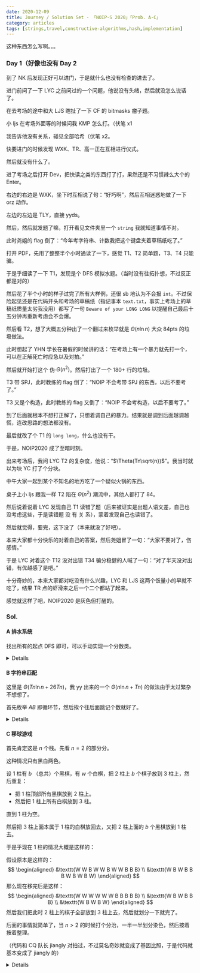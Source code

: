 ```yaml
---
date: 2020-12-09
title: Journey / Solution Set - 「NOIP-S 2020」「Prob. A-C」
category: articles
tags: [strings,travel,constructive-algorithms,hash,implementation]
---
```


这种东西怎么写啊。。。

### Day 1（好像也没有 Day 2

到了 NK 后发现正好可以进门，于是就什么也没有检查的进去了。

进门前问了一下 LYC 之前问过的一个问题，他说没有头绪，然后就没怎么说话了。

在去考场的途中和大 LJS 瞎扯了一下 CF 的 bitmasks 瘤子题。

小 ljs 在考场外面等的时候问我 KMP 怎么打。（伏笔 x1

我告诉他没有关系，碰见全部哈希（伏笔 x2。

快要进门的时候发现 WXK、TR、高一正在互相进行仪式。

然后就没有什么了。

进了考场之后打开 Dev，把快读之类的东西打了打，果然还是不习惯辣么大个的 Enter。

右边的右边是 WXK，坐下时互相说了句：“好巧啊”，然后互相迷惑地做了一下 orz 动作。

左边的左边是 TLY，直接 yyds。

然后，然后就发题了嘛，打开看见文件夹里一个 `string` 我就知道事情不对。

此时尧姐的 flag 倒了：“今年考字符串、计数我把这个键盘夹着草稿纸吃了。”

打开 PDF，先用了整整半个小时通读了一下，感觉 T1、T2 简单题，T3、T4 只能骗。

于是乎细读了一下 T1，发现是个 DFS 模拟水题。（当时没有往拓扑想，不过反正都是对的）

然后花了半个小时的样子过完了所有大样例，还很 sb 地认为不会报 `int`。不过保险起见还是在代码开头和考场的草稿纸（指记事本 `text.txt`，事实上考场上的草稿纸质量太劣我没用）都写了一句 `Beware of your LONG LONG` 以提醒自己最后十五分钟再重新考虑会不会爆。

然后看 T2，想了大概五分钟出了一个翻过来枚举就是 $\Theta(n\ln n)$ 大众 84pts 的垃圾做法。

此时想起了 YHN 学长在暑假的时候讲的话：“在考场上有一个暴力就先打一个，可以在正解死亡时应急以及对拍。”

然后就开始打这个 伪·$\Theta(n^{2})$。然后打出了一个 180+ 行的垃圾。

T3 带 SPJ，此时教练的 flag 倒了：“NOIP 不会考带 SPJ 的东西，以后不要考了。”

T3 又是个构造，此时教练的 flag 又倒了：“NOIP 不会考构造，以后不要考了。”

到了后面就根本不想打正解了，只想着调自己的暴力。结果就是调到后面越调越慌，连改思路的想法都没有。

最后就改了个 T1 的 `long long`，什么也没有干。

于是，NOIP2020 成了至暗时刻。

出来考场后，我问 LYC T2 的复杂度，他说：“$\Theta(Tn\sqrt{n})$”。我当时就以为块 YC 打了个分块。

中午大家一起到某个不知名的地方吃了一个疑似火锅的东西。

桌子上小 ljs 跟我一样 T2 陷在 $\Theta(n^2)$ 潮流中，其他人都打了 84。

然后说着说着 LYC 发现自己 T1 读错了题（后来被证实是出题人语文差，自己也没考虑这些，于是读错题 没 有 关 系），蒙着发现自己也读错了。

然后就觉得，要完，这下没了（本来就没了好吧）。

本来大家都十分快乐的对着自己的答案，然后尧姐冒了一句：“大家不要对了，伤感情。”

于是 LYC 对着这个 T12 没对出错 T34 骗分稳健的人喊了一句：“对了半天没对出错，有优越感了是吧。”

十分奇妙的，本来大家都对吃没有什么兴趣，LYC 和 LJS 这两个饭量小的早就不吃了，结果 TR 点的虾滑来之后一个二个都站了起来。

感觉就这样了吧，NOIP2020 是灰色但打醒的。

### Sol.

#### A 排水系统

找出所有的起点 DFS 即可，可以手动实现一个分数类。

<details>

```cpp
/* Beware of your __INT128 */

#include <cstdio>
#include <iostream>
#include <algorithm>
#include <vector>

using namespace std;

namespace MySpace {
typedef long long LL;

const __int128 MAXN = 1e5 + 5, MAXS = 10 + 5, MAXE = 1e5 + 5;

__int128 rint () {
	__int128 x = 0, f = 1; char c = getchar ();
	for ( ; c < '0' || c > '9'; c = getchar () )	f = ( c == '-' ? -1 : f );
	for ( ; c >= '0' && c <= '9'; c = getchar () )	x = ( x << 3 ) + ( x << 1 ) + ( c & 15 );
	return x * f;
}

template<typename _T>
void wint ( _T x ) {
	if ( x < 0 )	putchar ( '-' ), x = ~ x + 1;
	if ( x > 9 )	wint ( x / 10 );
	putchar ( x % 10 + '0' );
}

__int128 calcGCD ( const __int128 a, const __int128 b ) ;
__int128 calcLCM ( const __int128 a, const __int128 b ) ;

struct GraphSet {
	__int128 to, nx;
	GraphSet ( __int128 T = 0, __int128 N = 0 ) { to = T, nx = N; }
} as[MAXN * 5 * 4];

struct Frac {
	__int128 one, ano;
	Frac ( __int128 O = 0, __int128 A = 0 ) { one = O, ano = A; }
} nds[MAXN];

__int128 n, stn, edn, bgn[MAXN], cnte, ind[MAXN], outd[MAXN], sts[MAXN], eds[MAXN], stnd, ednd, vis[MAXN];

void makeEdge ( const __int128 u, const __int128 v ) { as[++ cnte] = GraphSet ( v, bgn[u] ), bgn[u] = cnte; }
__int128 calcGCD ( const __int128 a, const __int128 b ) { return ! b ? a : calcGCD ( b, a % b ); }
__int128 calcLCM ( const __int128 a, const __int128 b ) { return ( ! a || ! b ) ? 0 : ( __int128 )a / calcGCD ( a, b ) * b; }
void getSimp ( Frac& fr ) { __int128 ret = calcGCD ( fr.one, fr.ano ); if ( ! ret )	fr = Frac (); else fr.one /= ret, fr.ano /= ret; }

void dfs ( const __int128 u ) {
	for ( __int128 i = bgn[u]; i; i = as[i].nx ) {
		__int128 v = as[i].to;
		Frac ad = Frac ( nds[u].one, nds[u].ano * outd[u] );
		getSimp ( ad );
		__int128 ret = calcLCM ( ad.ano, nds[v].ano );
		if ( ! ret )	nds[v] = ad, dfs ( v );
		else {
			__int128 ads = ret / ad.ano, us = ret / nds[v].ano;
			ad.one *= ads, ad.ano *= ads;
			nds[v].one *= us, nds[v].ano *= us;
			nds[v].one += ad.one;
			getSimp ( nds[v] );
			dfs ( v );
		}
	}
	if ( bgn[u] )	nds[u] = Frac ();
}

void Main () {
	n = rint (), stn = rint ();
	for ( __int128 i = 1; i <= n; ++ i ) {
		__int128 eg = rint ();
		for ( __int128 j = 1; j <= eg; ++ j ) {
			__int128 to = rint ();
			makeEdge ( i, to );
			ind[to] ++, outd[i] ++;
		}
	}
	for ( __int128 i = 1; i <= n; ++ i ) {
		if ( ! ind[i] )	sts[++ stnd] = i;
		if ( ! outd[i] )	eds[++ ednd] = i;
	}
	for ( __int128 i = 1; i <= stnd; ++ i )	nds[sts[i]].one = nds[sts[i]].ano = 1;
	sort ( eds + 1, eds + 1 + ednd );
	for ( __int128 i = 1; i <= stnd; ++ i )	dfs ( i );
	for ( __int128 i = 1; i <= ednd; ++ i )	wint ( nds[eds[i]].one ), putchar ( ' ' ), wint ( nds[eds[i]].ano ), putchar ( '\n' );
}
}

int main () {
//	freopen ( "water.in", "r", stdin );
//	freopen ( "water.out", "w", stdout );
	MySpace :: Main ();
	return 0;
}
```

</details>

#### B 字符串匹配

这里是 $\Theta(Tn\ln n+26Tn)$，我 yy 出来的一个 $\Theta(n\ln n+Tn)$ 的做法由于太过繁杂不想想了。

首先枚举 $AB$ 即循环节，然后挨个往后面跳记个数就好了。

<details>

```cpp
#include <cstdio>
#include <cstring>

namespace mySpace {
typedef long long LL;

const int KEY = 1331;
const int MAXN = ( 1 << 20 ) + 5;

int mul ( const LL a, const LL b, const int p ) { return a * b % p; }
int add ( const int a, const int b, const int p ) { return ( a + b ) < p ? ( a + b ) : ( a + b - p ); }
int sub ( const int a, const int b, const int p ) { return ( a - b ) < 0 ? ( a - b + p ) : ( a - b ); }
struct Value {
	static const int onemod = 19260817, anomod = 998244353;
	int p, q;
	Value () : p ( 0 ), q ( 0 ) {}
	Value ( const int x ) : p ( x ), q ( x ) {}
	Value ( const int a, const int b ) : p ( a ), q ( b ) {}
	Value operator * ( const Value &other ) const { return Value ( mul ( p, other.p, onemod ), mul ( q, other.q, anomod ) ); }
	Value operator + ( const Value &other ) const { return Value ( add ( p, other.p, onemod ), add ( q, other.q, anomod ) ); }
	Value operator - ( const Value &other ) const { return Value ( sub ( p, other.p, onemod ), sub ( q, other.q, anomod ) ); }
	bool operator == ( const Value &other ) const { return p == other.p && q == other.q; }
	bool operator != ( const Value &other ) const { return ! ( Value ( p, q ) == other ); }
} pwr[MAXN], has[MAXN];

int n, mps[MAXN], buc[MAXN][26], suf[MAXN];
char str[MAXN];

void initial () {
	scanf ( "%s", str + 1 ), n = strlen ( str + 1 );
	for ( int i = 1; i <= n; ++ i )	mps[i] = str[i] - 'a';
	bool tmp[26] = {}; int cur = 0;
	for ( int i = 1; i <= n; ++ i ) {
		has[i] = has[i - 1] * KEY + mps[i];
		memcpy ( buc[i], buc[i - 1], sizeof ( int ) * 26 );
		tmp[mps[i]] ^= 1, cur += tmp[mps[i]] ? 1 : -1;
		for ( int j = cur; j < 26; ++ j )	buc[i][j] ++;
	}
	memset ( tmp, 0, sizeof ( tmp ) ), cur = 0;
	for ( int i = n; i; -- i )	tmp[mps[i]] ^= 1, cur += tmp[mps[i]] ? 1 : -1, suf[i] = cur;
}

Value calcHS ( const int l, const int r ) { return has[r] - has[l - 1] * pwr[r - l + 1]; }
void solve () {
	initial (); LL ans = 0;
	for ( int len = 2; len < n; ++ len ) {
		Value tmp = calcHS ( 1, len );
		for ( int nxt = len; nxt < n; nxt += len ) {
			if ( calcHS ( nxt - len + 1, nxt ) != tmp )	break;
			ans += buc[len - 1][suf[nxt + 1]];
		}
	}
	printf ( "%lld\n", ans );
}

void main () {
	pwr[0] = 1;
	for ( int i = 1; i <= MAXN - 5; ++ i )	pwr[i] = pwr[i - 1] * KEY;
	int TC; scanf ( "%d", &TC );
	while ( TC -- > 0 )	solve ();
}
}

int main () {
//	freopen ( "string.in", "r", stdin );
//	freopen ( "string.out", "w", stdout );
	mySpace :: main ();
	return 0;
}
```

</details>

#### C 移球游戏

首先肯定这是 $n$ 个栈。先看 $n=2$ 的部分分。

这种情况只有黑白两色。

设 $1$ 柱有 $b$ （总共）个黑棋，有 $w$ 个白棋，把 $2$ 柱上 $b$ 个棋子放到 $3$ 柱上，然后重复：

- 把 $1$ 柱顶部所有黑棋放到 $2$ 柱上。
- 然后把 $1$ 柱上所有白棋放到 $3$ 柱。

直到 $1$ 柱为空。

然后把 $3$ 柱上面本属于 $1$ 柱的白棋放回去，又把 $2$ 柱上面的 $b$ 个黑棋放到 $1$ 柱去。

于是乎现在 $1$ 柱的情况大概是这样的：

假设原本是这样的：
$$
\begin{aligned}
&\texttt{W W B W W B W W B B B} \\
&\texttt{W B W B B B W B W B W}
\end{aligned}
$$
那么现在移完后是这样：
$$
\begin{aligned}
&\texttt{W W W W W W B B B B B} \\
&\texttt{W B W B B B} \\
&\texttt{W B W B W}
\end{aligned}
$$
然后我们把此时 $2$ 柱上的棋子全部放到 $3$ 柱上去，然后就划分一下就完了。

后面的事情就简单了，当 $n>2$ 的时候打个分治，一半一半划分染色，然后按着按着整理。

（代码和 CQ 队长 jiangly 对拍过，不过莫名奇妙就变成了基因比照，于是代码就基本变成了 jiangly 的）

<details>

```cpp
#include <cstdio>
#include <cstring>
#include <vector>

using namespace std;

namespace mySpace {
const int MAXN = 50 + 5, MAXM = 400 + 5, MAXK = 820000 + 5;

int rint () {
	int x = 0, f = 1; char c = getchar ();
	for ( ; c < '0' || c > '9'; c = getchar () )	f = c == '-' ? -1 : f;
	for ( ; c >= '0' && c <= '9'; c = getchar () )	x = ( x << 3 ) + ( x << 1 ) + ( c & 15 );
	return x * f;
}

template<typename _T>
void wint ( _T x ) {
	if ( x < 0 )	putchar ( '-' ), x = ~ x + 1;
	if ( x > 9 )	wint ( x / 10 );
	putchar ( x % 10 ^ '0' );
}

struct Stack {
private:
	int stk[MAXM], _top;
public:
	Stack () { memset ( stk, 0, sizeof ( stk ) ), _top = 0; }
	void push ( const int val ) { stk[_top ++] = val; }
	void pop () { if ( _top )	_top --; }
	int at ( const int pos ) { return stk[pos]; }
	int top () { return stk[_top - 1]; }
	int size () { return _top; }
	bool empty () { return _top < 0; }
	void debug ( char c = ' ' ) {
		putchar ( '[' );
		for ( int i = 0; i < _top; ++ i )	printf ( "%d ", stk[i] );
		printf ( "]%c", c ) ;
	}
} clr[MAXN];

struct Answer {
	int one, ano;
	Answer ( int O = 0, int A = 0 ) { one = O, ano = A; }
} ans[MAXK];

int n, m, cnt;

void trans ( const int one, const int ano ) {
	clr[ano].push ( clr[one].top () );
	clr[one].pop ();
	ans[cnt ++] = Answer ( one, ano );
}

void solve ( const int l, const int r, const vector<int>& col ) {
	if ( r - l == 1 )	return;
	int mid = ( l + r ) >> 1;
	int lst = col[0];
	vector<int> onevec, anovec;
	for ( int i = 1; i < r - l; ++ i ) {
		int one = lst, ano = col[i], cnt = 0;
		for ( int j = 0; j < m; ++ j ) {
			if ( clr[one].at ( j ) < mid )	++ cnt;
		}
		for ( int j = 0; j < cnt; ++ j )	trans ( ano, n );
		for ( int j = m - 1; ~ j; -- j ) {
			if ( clr[one].at ( j ) < mid )	trans ( one, ano );
			else	trans ( one, n );
		}
		for ( int j = 0; j < m - cnt; ++ j )	trans ( n, one );
		for ( int j = 0; j < cnt; ++ j )	trans ( ano, one );
		for ( int j = 0; j < m - cnt; ++ j )	trans ( ano, n );
		for ( int j = 0; j < cnt; ++ j )	trans ( one, ano );
		for ( int j = m - 1; ~ j; -- j ) {
			if ( clr[ano].size () < m && ( clr[n].at ( j ) < mid || clr[one].size () == m ) )	trans ( n, ano );
			else	trans ( n, one );
		}
		bool was = 0;
		for ( int j = 0; j < m; ++ j ) {
			if ( clr[ano].at ( j ) >= mid )	was = 1;
		}
		if ( was )	anovec.push_back ( one ), lst = ano;
		else	onevec.push_back ( ano ), lst = one;
	}
	if ( clr[lst].at ( 0 ) < mid )	onevec.push_back ( lst );
	else	anovec.push_back ( lst );
	solve ( l, mid, onevec ), solve ( mid, r, anovec );
}

void main () {
	n = rint (), m = rint ();
	for ( int i = 0; i < n; ++ i ) {
		for ( int j = 0; j < m; ++ j )	clr[i].push ( rint () - 1 );
	}
	vector<int> col;
	for ( int i = 0; i < n; ++ i )	col.push_back ( i );
	solve ( 0, n, col );
	wint ( cnt ), putchar ( '\n' );
	for ( int i = 0; i < cnt; ++ i ) {
		wint ( ans[i].one + 1 ), putchar ( ' ' );
		wint ( ans[i].ano + 1 ), putchar ( '\n' );
	}
}
}

int main () {
//	freopen ( "ball.in", "r", stdin );
//	freopen ( "ball.out", "w", stdout );
	mySpace :: main ();
	return 0;
}
```

</details>
    
